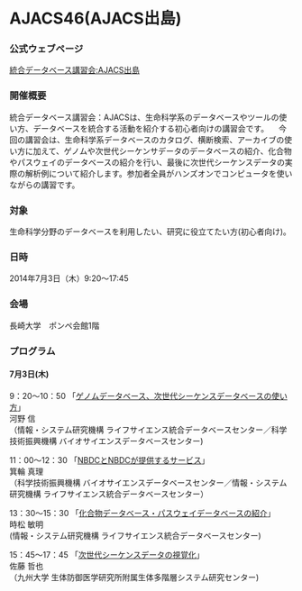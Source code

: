# AJACS46(AJACS出島)

### 公式ウェブページ
[統合データベース講習会:AJACS出島](http://events.biosciencedbc.jp/training/ajacs46)  

### 開催概要
統合データベース講習会：AJACSは、生命科学系のデータベースやツールの使い方、データベースを統合する活動を紹介する初心者向けの講習会です。
　今回の講習会は、生命科学系データベースのカタログ、横断検索、アーカイブの使い方に加えて、ゲノムや次世代シーケンサデータのデータベースの紹介、化合物やパスウェイのデータベースの紹介を行い、最後に次世代シーケンスデータの実際の解析例について紹介します。参加者全員がハンズオンでコンピュータを使いながらの講習です。

### 対象
生命科学分野のデータベースを利用したい、研究に役立てたい方(初心者向け)。  

### 日時
2014年7月3日（木）9:20～17:45

### 会場
長崎大学　ポンペ会館1階

### プログラム
#### 7月3日(木)
9：20～10：50 「[ゲノムデータベース、次世代シーケンスデータベースの使い方](https://github.com/AJACS-training/AJACS46/blob/master/01_kawano/)」  
河野 信   
（情報・システム研究機構 ライフサイエンス統合データベースセンター／科学技術振興機構 バイオサイエンスデータベースセンター)  


11：00～12：30 「[NBDCとNBDCが提供するサービス](https://github.com/AJACS-training/AJACS46/blob/master/02_minowa/)」  
箕輪 真理  
（科学技術振興機構 バイオサイエンスデータベースセンター／情報・システム研究機構 ライフサイエンス統合データベースセンター）


13：30～15：30 「[化合物データベース・パスウェイデータベースの紹介](https://github.com/AJACS-training/AJACS46/blob/master/03_tokimatsu/)」  
時松 敏明  
(情報・システム研究機構 ライフサイエンス統合データベースセンター)


15：45〜17：45 「[次世代シーケンスデータの視覚化](https://github.com/AJACS-training/AJACS46/blob/master/04_sato/)」  
佐藤 哲也  
（九州大学 生体防御医学研究所附属生体多階層システム研究センター)  
